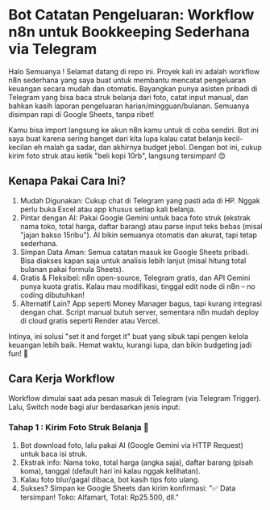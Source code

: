 # Bot Catatan Pengeluaran: Workflow n8n untuk Bookkeeping Sederhana via Telegram
Halo Semuanya ! Selamat datang di repo ini. Proyek kali ini adalah workflow n8n sederhana yang saya buat untuk membantu mencatat pengeluaran keuangan secara mudah dan otomatis. Bayangkan punya asisten pribadi di Telegram yang bisa baca struk belanja dari foto, catat input manual, dan bahkan kasih laporan pengeluaran harian/mingguan/bulanan. Semuanya disimpan rapi di Google Sheets, tanpa ribet!

Kamu bisa import langsung ke akun n8n kamu untuk di coba sendiri. Bot ini saya buat karena sering banget dari kita lupa kalau catat belanja kecil-kecilan eh malah ga sadar, dan akhirnya budget jebol. Dengan bot ini, cukup kirim foto struk atau ketik "beli kopi 10rb", langsung tersimpan! 😊

## Kenapa Pakai Cara Ini?

1. Mudah Digunakan: Cukup chat di Telegram yang pasti ada di HP. Nggak perlu buka Excel atau app khusus setiap kali belanja.
2. Pintar dengan AI: Pakai Google Gemini untuk baca foto struk (ekstrak nama toko, total harga, daftar barang) atau parse input teks bebas (misal "jajan bakso 15ribu"). AI bikin semuanya otomatis dan akurat, tapi tetap sederhana.
3. Simpan Data Aman: Semua catatan masuk ke Google Sheets pribadi. Bisa diakses kapan saja untuk analisis lebih lanjut (misal hitung total bulanan pakai formula Sheets).
4. Gratis & Fleksibel: n8n open-source, Telegram gratis, dan API Gemini punya kuota gratis. Kalau mau modifikasi, tinggal edit node di n8n – no coding dibutuhkan!
5. Alternatif Lain? App seperti Money Manager bagus, tapi kurang integrasi dengan chat. Script manual butuh server, sementara n8n mudah deploy di cloud gratis seperti Render atau Vercel.

Intinya, ini solusi "set it and forget it" buat yang sibuk tapi pengen kelola keuangan lebih baik. Hemat waktu, kurangi lupa, dan bikin budgeting jadi fun! 🚀

## Cara Kerja Workflow
Workflow dimulai saat ada pesan masuk di Telegram (via Telegram Trigger). Lalu, Switch node bagi alur berdasarkan jenis input:

### Tahap 1 : Kirim Foto Struk Belanja 📸

  1. Bot download foto, lalu pakai AI (Google Gemini via HTTP Request) untuk baca isi struk.
  2. Ekstrak info: Nama toko, total harga (angka saja), daftar barang (pisah koma), tanggal (default hari ini kalau nggak kelihatan).
  3. Kalau foto blur/gagal dibaca, bot kasih tips foto ulang.
  4. Sukses? Simpan ke Google Sheets dan kirim konfirmasi: "✅ Data tersimpan! Toko: Alfamart, Total: Rp25.500, dll."

